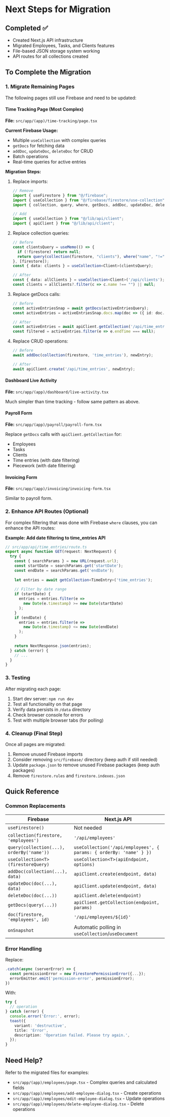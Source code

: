 # Next Steps for Migration

## Completed ✅
- Created Next.js API infrastructure
- Migrated Employees, Tasks, and Clients features
- File-based JSON storage system working
- API routes for all collections created

## To Complete the Migration

### 1. Migrate Remaining Pages

The following pages still use Firebase and need to be updated:

#### Time Tracking Page (Most Complex)
**File:** `src/app/(app)/time-tracking/page.tsx`

**Current Firebase Usage:**
- Multiple `useCollection` with complex queries
- `getDocs` for fetching data
- `addDoc`, `updateDoc`, `deleteDoc` for CRUD
- Batch operations
- Real-time queries for active entries

**Migration Steps:**
1. Replace imports:
   ```typescript
   // Remove
   import { useFirestore } from "@/firebase";
   import { useCollection } from "@/firebase/firestore/use-collection";
   import { collection, query, where, getDocs, addDoc, updateDoc, deleteDoc, doc } from "firebase/firestore";
   
   // Add
   import { useCollection } from "@/lib/api/client";
   import { apiClient } from "@/lib/api/client";
   ```

2. Replace collection queries:
   ```typescript
   // Before
   const clientsQuery = useMemo(() => {
     if (!firestore) return null;
     return query(collection(firestore, "clients"), where("name", "!=", ""));
   }, [firestore]);
   const { data: clients } = useCollection<Client>(clientsQuery);
   
   // After
   const { data: allClients } = useCollection<Client>('/api/clients');
   const clients = allClients?.filter(c => c.name !== "") || null;
   ```

3. Replace getDocs calls:
   ```typescript
   // Before
   const activeEntriesSnap = await getDocs(activeEntriesQuery);
   const activeEntries = activeEntriesSnap.docs.map(doc => ({ id: doc.id, ...doc.data() }));
   
   // After
   const activeEntries = await apiClient.getCollection('/api/time_entries', { employeeId: employee.id });
   const filtered = activeEntries.filter(e => e.endTime === null);
   ```

4. Replace CRUD operations:
   ```typescript
   // Before
   await addDoc(collection(firestore, 'time_entries'), newEntry);
   
   // After
   await apiClient.create('/api/time_entries', newEntry);
   ```

#### Dashboard Live Activity
**File:** `src/app/(app)/dashboard/live-activity.tsx`

Much simpler than time tracking - follow same pattern as above.

#### Payroll Form
**File:** `src/app/(app)/payroll/payroll-form.tsx`

Replace `getDocs` calls with `apiClient.getCollection` for:
- Employees
- Tasks
- Clients
- Time entries (with date filtering)
- Piecework (with date filtering)

#### Invoicing Form
**File:** `src/app/(app)/invoicing/invoicing-form.tsx`

Similar to payroll form.

### 2. Enhance API Routes (Optional)

For complex filtering that was done with Firebase `where` clauses, you can enhance the API routes:

**Example: Add date filtering to time_entries API**

```typescript
// src/app/api/time_entries/route.ts
export async function GET(request: NextRequest) {
  try {
    const { searchParams } = new URL(request.url);
    const startDate = searchParams.get('startDate');
    const endDate = searchParams.get('endDate');
    
    let entries = await getCollection<TimeEntry>('time_entries');
    
    // Filter by date range
    if (startDate) {
      entries = entries.filter(e => 
        new Date(e.timestamp) >= new Date(startDate)
      );
    }
    if (endDate) {
      entries = entries.filter(e => 
        new Date(e.timestamp) <= new Date(endDate)
      );
    }
    
    return NextResponse.json(entries);
  } catch (error) {
    // ...
  }
}
```

### 3. Testing

After migrating each page:

1. Start dev server: `npm run dev`
2. Test all functionality on that page
3. Verify data persists in `/data` directory
4. Check browser console for errors
5. Test with multiple browser tabs (for polling)

### 4. Cleanup (Final Step)

Once all pages are migrated:

1. Remove unused Firebase imports
2. Consider removing `src/firebase/` directory (keep auth if still needed)
3. Update `package.json` to remove unused Firebase packages (keep auth packages)
4. Remove `firestore.rules` and `firestore.indexes.json`

## Quick Reference

### Common Replacements

| Firebase | Next.js API |
|----------|-------------|
| `useFirestore()` | Not needed |
| `collection(firestore, 'employees')` | `'/api/employees'` |
| `query(collection(...), orderBy('name'))` | `useCollection('/api/employees', { params: { orderBy: 'name' } })` |
| `useCollection<T>(firestoreQuery)` | `useCollection<T>(apiEndpoint, options)` |
| `addDoc(collection(...), data)` | `apiClient.create(endpoint, data)` |
| `updateDoc(doc(...), data)` | `apiClient.update(endpoint, data)` |
| `deleteDoc(doc(...))` | `apiClient.delete(endpoint)` |
| `getDocs(query(...))` | `apiClient.getCollection(endpoint, params)` |
| `doc(firestore, 'employees', id)` | `'/api/employees/${id}'` |
| `onSnapshot` | Automatic polling in `useCollection`/`useDocument` |

### Error Handling

Replace:
```typescript
.catch(async (serverError) => {
  const permissionError = new FirestorePermissionError({...});
  errorEmitter.emit('permission-error', permissionError);
})
```

With:
```typescript
try {
  // operation
} catch (error) {
  console.error('Error:', error);
  toast({
    variant: 'destructive',
    title: 'Error',
    description: 'Operation failed. Please try again.',
  });
}
```

## Need Help?

Refer to the migrated files for examples:
- `src/app/(app)/employees/page.tsx` - Complex queries and calculated fields
- `src/app/(app)/employees/add-employee-dialog.tsx` - Create operations
- `src/app/(app)/employees/edit-employee-dialog.tsx` - Update operations
- `src/app/(app)/employees/delete-employee-dialog.tsx` - Delete operations
